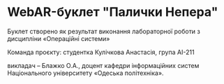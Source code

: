 # WebAR-буклет "Палички Непера"
Буклет створено як результат виконання лабораторної роботи з дисципліни «Операційні системи»

Команда проєкту:
студентка Кулічкова Анастасія, група АІ-211

викладач – Блажко О.А., доцент кафедри інформаційних систем Національного університету «Одеська політехніка».
